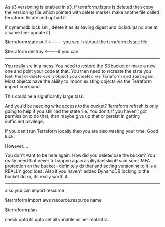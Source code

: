 As s3 versioning is enabled in s3.
if terraform.tfstate is deleted then copy the versioning file which pointed with delete marker.
make anothe file called terraform.tfstate and upload it.

if dynamodb lock set , delete it as its having digest and lockid.(as no one at a same time update it)

$terraform state pull   <-----you see in stdout the terraform.tfstate file

$terraform destroy <----if you can

-----------------------------------------------------------------------------------------


You really are in a mess. You need to restore the S3 bucket or make a new one and point your code at that. You then need to recreate the state you lost, that or delete every object you created via Terraform and start again. Most objects have the ability to import existing objects via the Terraform import command.

This could be a significantly large task.

And you'd be needing write access to the bucket? Terraform refresh is only going to help if you still had the state file. You don't. If you haven't got permission to do that, then maybe give up that or persist in getting sufficient privilege.

If you can't run Terraform locally then you are also wasting your time. Good luck.

However....

You don't want to be here again. How did you delete/lose the bucket? You really need that never to happen again as @ydaetskcoR said some MFA protection on the bucket - definitely do that and adding versioning to it is a REALLY good idea. Also if you haven't added DynamoDB locking to the bucket do so, its really worth it.

-------------------------------------------------------------------------------------------------
also you can import resource

$terraform import aws resource.resource name
  
$terraform plan
  
check upto its upto set all variable as per real infra.  
